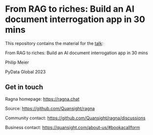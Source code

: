 # From RAG to riches: Build an AI document interrogation app in 30 mins

This repository contains the material for the
[talk](https://global2023.pydata.org/cfp/talk/RBPBWX/):

From RAG to riches: Build an AI document interrogation app in 30 mins

Philip Meier

PyData Global 2023

## Get in touch

Ragna homepage: https://ragna.chat

Source: https://github.com/Quansight/ragna

Community contact: https://github.com/Quansight/ragna/discussions

Business contact: https://quansight.com/about-us/#bookacallform
